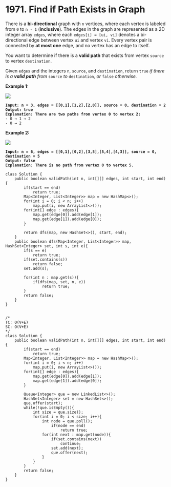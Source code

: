 # 1971. Find if Path Exists in Graph

There is a **bi-directional** graph with `n` vertices, where each vertex is labeled from `0` to `n - 1` (**inclusive**). The edges in the graph are represented as a 2D integer array `edges`, where each `edges[i] = [ui, vi]` denotes a bi-directional edge between vertex `ui` and vertex `vi`. Every vertex pair is connected by **at most one** edge, and no vertex has an edge to itself.

You want to determine if there is a **valid path** that exists from vertex `source` to vertex `destination`.

Given `edges` and the integers `n`, `source`, and `destination`, return `true` _if there is a **valid path** from_ `source` _to_ `destination`_, or_ `false` _otherwise._

&#x20;

**Example 1:**

![](https://assets.leetcode.com/uploads/2021/08/14/validpath-ex1.png)

<pre><code><strong>Input: n = 3, edges = [[0,1],[1,2],[2,0]], source = 0, destination = 2
</strong><strong>Output: true
</strong><strong>Explanation: There are two paths from vertex 0 to vertex 2:
</strong>- 0 → 1 → 2
- 0 → 2
</code></pre>

**Example 2:**

![](https://assets.leetcode.com/uploads/2021/08/14/validpath-ex2.png)

<pre><code><strong>Input: n = 6, edges = [[0,1],[0,2],[3,5],[5,4],[4,3]], source = 0, destination = 5
</strong><strong>Output: false
</strong><strong>Explanation: There is no path from vertex 0 to vertex 5.
</strong></code></pre>

```
class Solution {
    public boolean validPath(int n, int[][] edges, int start, int end) {
        if(start == end)
            return true;
        Map<Integer, List<Integer>> map = new HashMap<>();
        for(int i = 0; i < n; i++)
            map.put(i, new ArrayList<>());
        for(int[] edge : edges){
            map.get(edge[0]).add(edge[1]);
            map.get(edge[1]).add(edge[0]);
        }
        
        return dfs(map, new HashSet<>(), start, end);
    }
    public boolean dfs(Map<Integer, List<Integer>> map, HashSet<Integer> set, int s, int e){
        if(s == e)
            return true;
        if(set.contains(s))
            return false;
        set.add(s);
        
        for(int n : map.get(s)){
            if(dfs(map, set, n, e))
                return true;
        }
        return false;
    }
}


/*
TC: O(V+E)
SC: O(V+E)
*/
class Solution {
    public boolean validPath(int n, int[][] edges, int start, int end) {
        if(start == end)
            return true;
        Map<Integer, List<Integer>> map = new HashMap<>();
        for(int i = 0; i < n; i++)
            map.put(i, new ArrayList<>());
        for(int[] edge : edges){
            map.get(edge[0]).add(edge[1]);
            map.get(edge[1]).add(edge[0]);
        }
        
        Queue<Integer> que = new LinkedList<>();
        HashSet<Integer> set = new HashSet<>();
        que.offer(start);
        while(!que.isEmpty()){
            int size = que.size();
            for(int i = 0; i < size; i++){
                int node = que.poll();
                    if(node == end)
                        return true;
                for(int next : map.get(node)){
                    if(set.contains(next))
                        continue;
                    set.add(next);
                    que.offer(next);
                }
            }
        }
        return false;
    }
}
```
